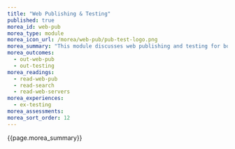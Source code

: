 ```yaml
---
title: "Web Publishing & Testing"
published: true
morea_id: web-pub
morea_type: module
morea_icon_url: /morea/web-pub/pub-test-logo.png
morea_summary: "This module discusses web publishing and testing for both usability and accessibility."
morea_outcomes:
  - out-web-pub
  - out-testing
morea_readings:
  - read-web-pub
  - read-search
  - read-web-servers
morea_experiences:
  - ex-testing
morea_assessments:
morea_sort_order: 12
---
```


{{page.morea_summary}}
